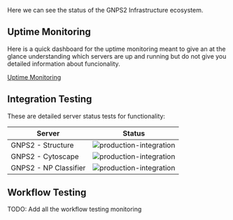 Here we can see the status of the GNPS2 Infrastructure ecosystem. 

## Uptime Monitoring

Here is a quick dashboard for the uptime monitoring meant to give an at the glance understanding which servers are up and running but do not give you detailed information about funcionality. 

[Uptime Monitoring](https://stats.uptimerobot.com/4P67vuzkr8)


## Integration Testing

These are detailed server status tests for functionality:

| Server  | Status |
|---|---|
| GNPS2 - Structure | ![production-integration](https://github.com/mwang87/ChemicalStructureWebService/workflows/production-integration/badge.svg) |
| GNPS2 - Cytoscape | ![production-integration](https://github.com/mwang87/GNPS_CytoscapeFormatting/workflows/production-integration/badge.svg) |
| GNPS2 - NP Classifier | ![production-integration](https://github.com/mwang87/NP-Classifier/workflows/production-integration/badge.svg) |

## Workflow Testing

TODO: Add all the workflow testing monitoring
